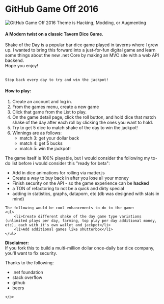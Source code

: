 # GitHub Game Off 2016

![GitHub Game Off 2016 Theme is Hacking, Modding, or Augmenting](https://cloud.githubusercontent.com/assets/121322/19498019/d8827370-9543-11e6-82d8-6da822b6147b.png)

<p>
    <h4>A <b>Mod</b>ern twist on a classic Tavern Dice Game. </h4>
    Shake of the Day is a popular bar dice game played in taverns where I grew up. 
    I wanted to bring this forward into a just-for-fun digital game and learn
    some things about the new .net Core by making an MVC site with a web API backend.<br/>
    Hope you enjoy!<br/><br/>

    Stop back every day to try and win the jackpot!
</p>

<p>
    <h4>How to play:</h4>
    <ol>
        <li>Create an account and log in.</li>
        <li>From the games menu, create a new game</li>
        <li>Click that game from the List to play.</li>
        <li>On the game detail page, click the roll button, and hold dice that match shake of the day after each roll by clicking the ones you want to hold.</li>
        <li>Try to get 5 dice to match shake of the day to win the jackpot!</li>
        <li>Winnings are as follows:
        <ul>
            <li>match 3: get your dollar back</li>
            <li>match 4: get 5 bucks</li>     
            <li>match 5: win the jackpot!</li>
       </ul></li>
    </ol>
</p>

<p>
    The game itself is 100% playable, but I would consider the 
    following my to-do list before i would consider this "ready for beta":<br/>
    <ul>
        <li>Add in dice animations for rolling via matter.js</li>
        <li>Create a way to buy back in after you lose all your money</li>
        <li>Finish security on the API - so the game experience can be <b>hacked</b></li>
        <li>a TON of refactoring to not be a quick and dirty special</li>
        <li>adding in statistics, graphs, dataporn, etc (db was designed with stats in mind)</li>
    </ul>

    The following would be cool enhancements to do to the game:
    <ul>
        <li>Create different shake of the day game type variations (unlimited plays per day, farming, top play per day additional money, etc), each with it's own wallet and jackpot</li>
        <li>Add additional games like shutterbox</li>
    </ul>
</p>

<p><b>Disclaimer:</b><br/>
    If you fork this to build a multi-million dollar once-daily bar dice company, you'll want to fix security.</p>

<p>Thanks to the following:
    <ul>
        <li>.net foundation</li>
        <li>stack overflow</li>
        <li>github</li>
        <li>beers</li>
    </ul>
    
    </p>
